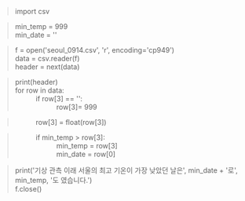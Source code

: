 >import csv

>min_temp = 999  
>min_date = ''

>f = open('seoul_0914.csv', 'r', encoding='cp949')  
>data = csv.reader(f)  
>header = next(data)  

>print(header)  
>for row in data:  
>   if row[3] == '':  
>      row[3]= 999  
    
>   row[3] = float(row[3])  
    
>   if min_temp > row[3]:  
>      min_temp = row[3]  
>      min_date = row[0]  

>print('기상 관측 이래 서울의 최고 기온이 가장 낮았던 날은', min_date + '로', min_temp, '도 였습니다.')  
>f.close()  
